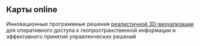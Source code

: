 ## Карты online

Инновационные программные решения [реалистичной 3D-визуализации](http://maps.kitgeo.ru) для оперативного доступа
к геопространственной информации и эффективного принятия управленческих решений